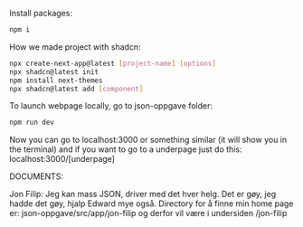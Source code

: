 Install packages: 

```bash
npm i
```

How we made project with shadcn:

```bash
npx create-next-app@latest [project-name] [options]
npx shadcn@latest init
npm install next-themes
npx shadcn@latest add [component]
```

To launch webpage locally, go to json-oppgave folder:
```bash
npm run dev
```
Now you can go to localhost:3000 or something similar (it will show you in the terminal) and if you want to go to a underpage just do this: localhost:3000/[underpage]

DOCUMENTS:

Jon Filip:
Jeg kan mass JSON, driver med det hver helg. Det er gøy, jeg hadde det gøy, hjalp Edward mye også. Directory for å finne min home page er: json-oppgave/src/app/jon-filip og derfor vil være i undersiden /jon-filip
